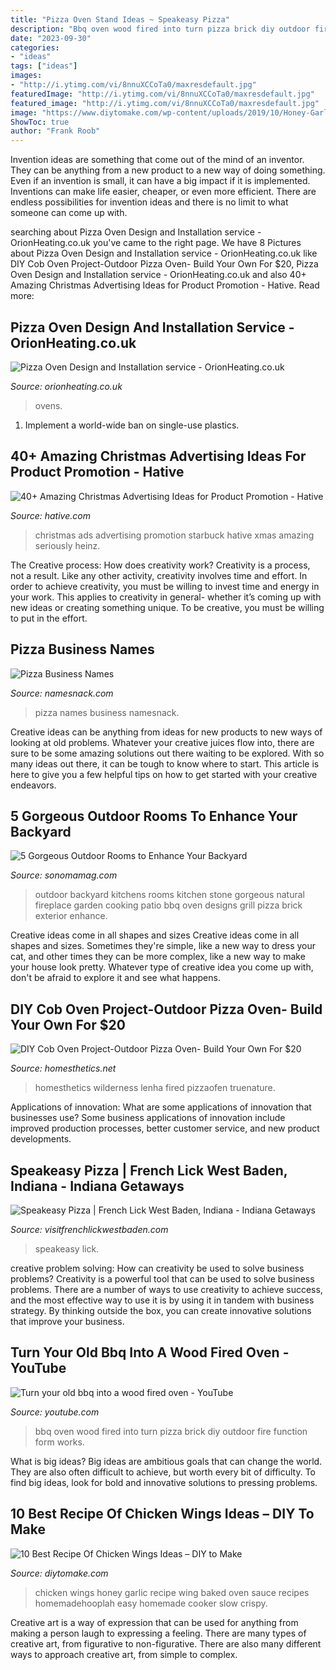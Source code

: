 ```yaml
---
title: "Pizza Oven Stand Ideas ~ Speakeasy Pizza"
description: "Bbq oven wood fired into turn pizza brick diy outdoor fire function form works"
date: "2023-09-30"
categories:
- "ideas"
tags: ["ideas"]
images:
- "http://i.ytimg.com/vi/8nnuXCCoTa0/maxresdefault.jpg"
featuredImage: "http://i.ytimg.com/vi/8nnuXCCoTa0/maxresdefault.jpg"
featured_image: "http://i.ytimg.com/vi/8nnuXCCoTa0/maxresdefault.jpg"
image: "https://www.diytomake.com/wp-content/uploads/2019/10/Honey-Garlic-Chicken-Wings.jpg"
ShowToc: true
author: "Frank Roob"
---
```



Invention ideas are something that come out of the mind of an inventor. They can be anything from a new product to a new way of doing something. Even if an invention is small, it can have a big impact if it is implemented. Inventions can make life easier, cheaper, or even more efficient. There are endless possibilities for invention ideas and there is no limit to what someone can come up with.

	

		
searching about Pizza Oven Design and Installation service - OrionHeating.co.uk you've came to the right page. We have 8 Pictures about Pizza Oven Design and Installation service - OrionHeating.co.uk like DIY Cob Oven Project-Outdoor Pizza Oven- Build Your Own For $20, Pizza Oven Design and Installation service - OrionHeating.co.uk and also 40+ Amazing Christmas Advertising Ideas for Product Promotion - Hative. Read more:
		
    
## Pizza Oven Design And Installation Service - OrionHeating.co.uk

<img loading=lazy src="https://www.orionheating.co.uk/wp-content/uploads/2014/11/Untitled-1.jpg" onerror="this.onerror=null;this.src='https://tse3.mm.bing.net/th?id=OIP.KPrWQ0PhtHTTmVHR_bdlKQHaLG&amp;pid=15.1';" alt="Pizza Oven Design and Installation service - OrionHeating.co.uk">

_Source: orionheating.co.uk_

>ovens. 

	

1. Implement a world-wide ban on single-use plastics.

    
## 40+ Amazing Christmas Advertising Ideas For Product Promotion - Hative

<img loading=lazy src="https://hative.com/wp-content/uploads/2013/10/xmas-ads/starbuck-ads-27.jpg" onerror="this.onerror=null;this.src='https://tse4.mm.bing.net/th?id=OIP.wwFD5EmIbma2o3f0p_C9iAHaKf&amp;pid=15.1';" alt="40+ Amazing Christmas Advertising Ideas for Product Promotion - Hative">

_Source: hative.com_

>christmas ads advertising promotion starbuck hative xmas amazing seriously heinz. 

	

The Creative process: How does creativity work?
Creativity is a process, not a result. Like any other activity, creativity involves time and effort. In order to achieve creativity, you must be willing to invest time and energy in your work. This applies to creativity in general- whether it’s coming up with new ideas or creating something unique. To be creative, you must be willing to put in the effort.

    
## Pizza Business Names

<img loading=lazy src="https://www.namesnack.com/images/namesnack-pizza-business-names-5184x3456-20200915.jpeg?crop=40:21,smart&amp;width=1200" onerror="this.onerror=null;this.src='https://tse3.mm.bing.net/th?id=OIP.39MAOjhw1neYGR8eCMOdQwHaD4&amp;pid=15.1';" alt="Pizza Business Names">

_Source: namesnack.com_

>pizza names business namesnack. 

	

Creative ideas can be anything from ideas for new products to new ways of looking at old problems. Whatever your creative juices flow into, there are sure to be some amazing solutions out there waiting to be explored. With so many ideas out there, it can be tough to know where to start. This article is here to give you a few helpful tips on how to get started with your creative endeavors.

    
## 5 Gorgeous Outdoor Rooms To Enhance Your Backyard

<img loading=lazy src="http://www.sonomamag.com/wp-content/uploads/2016/07/livinator.com_.jpg" onerror="this.onerror=null;this.src='https://tse3.mm.bing.net/th?id=OIP.tr_1SiNjT2n8JAtlpSq-oAHaEr&amp;pid=15.1';" alt="5 Gorgeous Outdoor Rooms to Enhance Your Backyard">

_Source: sonomamag.com_

>outdoor backyard kitchens rooms kitchen stone gorgeous natural fireplace garden cooking patio bbq oven designs grill pizza brick exterior enhance. 

	

Creative ideas come in all shapes and sizes
Creative ideas come in all shapes and sizes. Sometimes they're simple, like a new way to dress your cat, and other times they can be more complex, like a new way to make your house look pretty. Whatever type of creative idea you come up with, don't be afraid to explore it and see what happens.

    
## DIY Cob Oven Project-Outdoor Pizza Oven- Build Your Own For $20

<img loading=lazy src="https://cdn.homesthetics.net/wp-content/uploads/2014/11/DIY-Cob-Oven-Project-Outdoor-Pizza-Oven-Build-Your-Own-For-20-homesthetics-16.jpg" onerror="this.onerror=null;this.src='https://tse4.mm.bing.net/th?id=OIP.19AWoA_mzO9Ou86WwxHhTgHaJ4&amp;pid=15.1';" alt="DIY Cob Oven Project-Outdoor Pizza Oven- Build Your Own For $20">

_Source: homesthetics.net_

>homesthetics wilderness lenha fired pizzaofen truenature. 

	

Applications of innovation: What are some applications of innovation that businesses use?
Some business applications of innovation include improved production processes, better customer service, and new product developments.

    
## Speakeasy Pizza | French Lick West Baden, Indiana - Indiana Getaways

<img loading=lazy src="https://www.visitfrenchlickwestbaden.com/media/8019/speakeasy_pizza.jpeg" onerror="this.onerror=null;this.src='https://tse1.mm.bing.net/th?id=OIP.Pa-XD3v5JUuLkNQeiJO_8AHaFj&amp;pid=15.1';" alt="Speakeasy Pizza | French Lick West Baden, Indiana - Indiana Getaways">

_Source: visitfrenchlickwestbaden.com_

>speakeasy lick. 

	

creative problem solving: How can creativity be used to solve business problems?
Creativity is a powerful tool that can be used to solve business problems. There are a number of ways to use creativity to achieve success, and the most effective way to use it is by using it in tandem with business strategy. By thinking outside the box, you can create innovative solutions that improve your business.

    
## Turn Your Old Bbq Into A Wood Fired Oven - YouTube

<img loading=lazy src="http://i.ytimg.com/vi/8nnuXCCoTa0/maxresdefault.jpg" onerror="this.onerror=null;this.src='https://tse4.mm.bing.net/th?id=OIP.7q2gbdAPLC6qSy50jJG8FgHaEK&amp;pid=15.1';" alt="Turn your old bbq into a wood fired oven - YouTube">

_Source: youtube.com_

>bbq oven wood fired into turn pizza brick diy outdoor fire function form works. 

	

What is big ideas?
Big ideas are ambitious goals that can change the world. They are also often difficult to achieve, but worth every bit of difficulty. To find big ideas, look for bold and innovative solutions to pressing problems.

    
## 10 Best Recipe Of Chicken Wings Ideas – DIY To Make

<img loading=lazy src="https://www.diytomake.com/wp-content/uploads/2019/10/Honey-Garlic-Chicken-Wings.jpg" onerror="this.onerror=null;this.src='https://tse3.mm.bing.net/th?id=OIP.HdamO_XbZ5zbubAmTLrzlQHaLF&amp;pid=15.1';" alt="10 Best Recipe Of Chicken Wings Ideas – DIY to Make">

_Source: diytomake.com_

>chicken wings honey garlic recipe wing baked oven sauce recipes homemadehooplah easy homemade cooker slow crispy. 

	

Creative art is a way of expression that can be used for anything from making a person laugh to expressing a feeling. There are many types of creative art, from figurative to non-figurative. There are also many different ways to approach creative art, from simple to complex.

